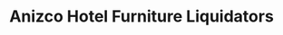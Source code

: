 ---
title: "Anizco Hotel Furniture Liquidators"
url: /vancouver/anizco-hotel-furniture-liquidators/
shop: furniture
---